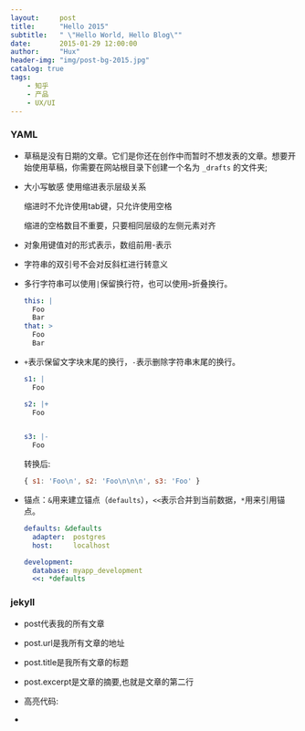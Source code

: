 ```yaml
---
layout:     post
title:      "Hello 2015"
subtitle:   " \"Hello World, Hello Blog\""
date:       2015-01-29 12:00:00
author:     "Hux"
header-img: "img/post-bg-2015.jpg"
catalog: true
tags:
    - 知乎
    - 产品
    - UX/UI
---
```

### YAML

- 草稿是没有日期的文章。它们是你还在创作中而暂时不想发表的文章。想要开始使用草稿，你需要在网站根目录下创建一个名为 `_drafts` 的文件夹;

- 大小写敏感
  使用缩进表示层级关系

  缩进时不允许使用tab键，只允许使用空格

  缩进的空格数目不重要，只要相同层级的左侧元素对齐

- 对象用键值对的形式表示，数组前用-表示

- 字符串的双引号不会对反斜杠进行转意义

- 多行字符串可以使用`|`保留换行符，也可以使用`>`折叠换行。

  ```yaml
  this: |
    Foo
    Bar
  that: >
    Foo
    Bar
  ```

- `+`表示保留文字块末尾的换行，`-`表示删除字符串末尾的换行。

  ```yml
  s1: |
    Foo
  
  s2: |+
    Foo
  
  
  s3: |-
    Foo
  ```

  转换后:

  ```js
  { s1: 'Foo\n', s2: 'Foo\n\n\n', s3: 'Foo' }
  ```

- 锚点：`&`用来建立锚点（`defaults`），`<<`表示合并到当前数据，`*`用来引用锚点。

  ```yaml
  defaults: &defaults
    adapter:  postgres
    host:     localhost
  
  development:
    database: myapp_development
    <<: *defaults
  ```

### jekyll

- post代表我的所有文章

- post.url是我所有文章的地址

- post.title是我所有文章的标题

- post.excerpt是文章的摘要,也就是文章的第二行

- 高亮代码:


- 